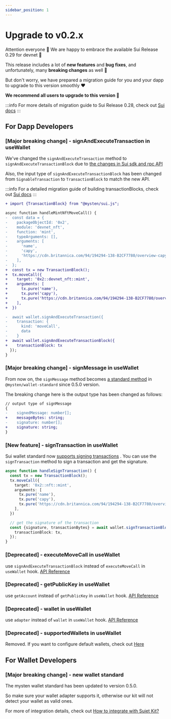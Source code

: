 ```yaml
---
sidebar_position: 1
---
```


# Upgrade to v0.2.x

Attention everyone 📣 We are happy to embrace the available Sui Release 0.29 for devnet 🥳

This release includes a lot of **new features** and **bug fixes**, and unfortunately, many **breaking changes** as well
🥲

But don't worry, we have prepared a migration guide for you and your dapp to upgrade to this version smoothly ❤️

**We recommend all users to upgrade to this version 📣**

:::info
For more details of migration guide to Sui Release 0.28, check
out [Sui docs](https://docs.sui.io/doc-updates/sui-migration-guide)
:::

## For Dapp Developers

### [Major breaking change] - signAndExecuteTransaction in useWallet

We've changed the `signAndExecuteTransaction` method to `signAndExecuteTransactionBlock` due
to [the changes in Sui sdk and rpc API](https://github.com/MystenLabs/sui/commit/24d90f32483c5bbc61e060b4146a1150bc076a76)

Also, the input type of `signAndExecuteTransactionBlock` has been changed from `SignableTransaction`
to `TransactionBlock` to match the new API.

:::info
For a detailed migration guide of building transactionBlocks, check
out [Sui docs](https://docs.sui.io/doc-updates/sui-migration-guide#building-and-executing-transaction)
:::

```diff
+ import {TransactionBlock} from "@mysten/sui.js";

async function handleMintNftMoveCall() {
-  const data = {
-    packageObjectId: '0x2',
-    module: 'devnet_nft',
-    function: 'mint',
-    typeArguments: [],
-    arguments: [
-      'name',
-      'capy',
-      'https://cdn.britannica.com/94/194294-138-B2CF7780/overview-capybara.jpg?w=800&h=450&c=crop',
-    ],
-  };
+  const tx = new TransactionBlock();
+  tx.moveCall({
+    target: '0x2::devnet_nft::mint',
+    arguments: [
+      tx.pure('name'),
+      tx.pure('capy'),
+      tx.pure('https://cdn.britannica.com/94/194294-138-B2CF7780/overview-capybara.jpg?w=800&h=450&c=crop'),
+    ],
+  })

-  await wallet.signAndExecuteTransaction({
-    transaction: {
-      kind: 'moveCall',
-      data
-    }
+  await wallet.signAndExecuteTransactionBlock({
+    transactionBlock: tx
  });
}
```

### [Major breaking change] - signMessage in useWallet

From now on, the `signMessage` method
becomes [a standard method](https://github.com/MystenLabs/sui/blob/main/sdk/wallet-adapter/wallet-standard/src/features/suiSignMessage.ts)
in `@mysten/wallet-standard` since 0.5.0 version.

The breaking change here is the output type has been changed as follows:

```diff
// output type of signMessage
{
-    signedMessage: number[];
+    messageBytes: string;
-    signature: number[];
+    signature: string;
}
```

### [New feature] - signTransaction in useWallet

Sui wallet standard
now [supports signing transactions](https://github.com/MystenLabs/sui/blob/main/sdk/wallet-adapter/wallet-standard/src/features/suiSignTransactionBlock.ts)
.
You can use the `signTransaction` method to sign a transaction and get the signature.

```ts
async function handleSignTransaction() {
  const tx = new TransactionBlock();
  tx.moveCall({
    target: '0x2::nft::mint',
    arguments: [
      tx.pure('name'),
      tx.pure('capy'),
      tx.pure('https://cdn.britannica.com/94/194294-138-B2CF7780/overview-capybara.jpg?w=800&h=450&c=crop'),
    ],
  })

  // get the signature of the transaction
  const {signature, transactionBytes} = await wallet.signTransactionBlock({
    transactionBlock: tx,
  });
}
```

### [Deprecated] - executeMoveCall in useWallet

use `signAndExecuteTransactionBlock` instead of `executeMoveCall` in `useWallet`
hook. [API Reference](/docs/Hooks/useWallet#signandexecutetransactionblock)

### [Deprecated] - getPublicKey in useWallet

use `getAccount` instead of `getPublicKey` in `useWallet` hook. [API Reference](/docs/Hooks/useWallet#getpublickey)


### [Deprecated] - wallet in useWallet

use `adapter` instead of `wallet` in `useWallet` hook. [API Reference](/docs/Hooks/useWallet#wallet)


### [Deprecated] - supportedWallets in useWallet
 
Removed. If you want to configure default wallets, check out [Here](/docs/tutorial/customize-wallet-list)

## For Wallet Developers

### [Major breaking change] - new wallet standard

The mysten wallet standard has been updated to version 0.5.0. 

So make sure your wallet adapter supports it, otherwise our kit will not detect your wallet as valid ones.

For more of integration details, check out [How to integrate with Suiet Kit?](/docs/CanIUse#how-to-integrate-with-suiet-kit)